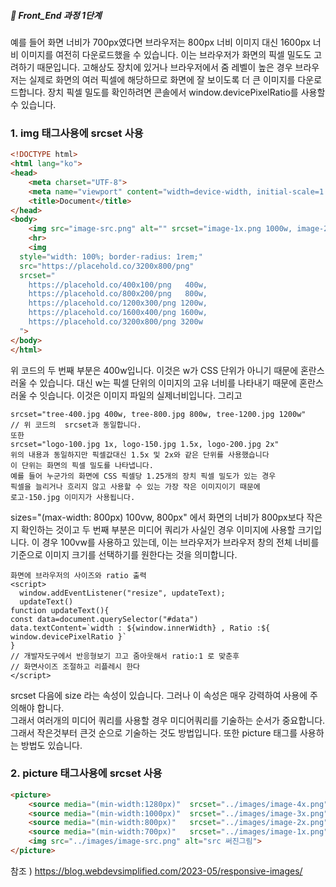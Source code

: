 ##### 🍑  Front_End 과정 1단계 

 예를 들어 화면 너비가 700px였다면 브라우저는 800px 너비 이미지 대신 1600px 너비 이미지를 여전히 다운로드했을 수 있습니다. 이는 브라우저가 화면의 픽셀 밀도도 고려하기 때문입니다. 고해상도 장치에 있거나 브라우저에서 줌 레벨이 높은 경우 브라우저는 실제로 화면의 여러 픽셀에 해당하므로 화면에 잘 보이도록 더 큰 이미지를 다운로드합니다. 장치 픽셀 밀도를 확인하려면 콘솔에서 window.devicePixelRatio를 사용할 수 있습니다.  



 
### 1. img 태그사용에 srcset 사용
```html
<!DOCTYPE html>
<html lang="ko">
<head>
    <meta charset="UTF-8">
    <meta name="viewport" content="width=device-width, initial-scale=1.0">
    <title>Document</title>
</head>
<body>
    <img src="image-src.png" alt="" srcset="image-1x.png 1000w, image-2x.png 1280w, image-3x.png 1800w"  sizes="(max-width:1000px) 100vw , 800px">
    <hr>
    <img
  style="width: 100%; border-radius: 1rem;"
  src="https://placehold.co/3200x800/png"
  srcset="
    https://placehold.co/400x100/png   400w,
    https://placehold.co/800x200/png   800w,
    https://placehold.co/1200x300/png 1200w,
    https://placehold.co/1600x400/png 1600w,
    https://placehold.co/3200x800/png 3200w
  ">
</body>
</html>

```
위 코드의  두 번째 부분은 400w입니다. 이것은 w가 CSS 단위가 아니기 때문에 혼란스러울 수 있습니다. 대신 w는 픽셀 단위의 이미지의 고유 너비를 나타내기 때문에 혼란스러울 수 잇습니다. 이것은 이미지 파일의 실제너비입니다. 
그리고 
```
srcset="tree-400.jpg 400w, tree-800.jpg 800w, tree-1200.jpg 1200w"
// 위 코드의  srcset과 동일합니다. 
또한
srcset="logo-100.jpg 1x, logo-150.jpg 1.5x, logo-200.jpg 2x"
위의 내용과 동일하지만 픽셀값대신 1.5x 및 2x와 같은 단위를 사용했습니다
이 단위는 화면의 픽셀 밀도를 나타냅니다.
예를 들어 누군가의 화면에 CSS 픽셀당 1.25개의 장치 픽셀 밀도가 있는 경우
픽셀을 늘리거나 흐리지 않고 사용할 수 있는 가장 작은 이미지이기 때문에
로고-150.jpg 이미지가 사용됩니다.
```


 sizes="(max-width: 800px) 100vw, 800px" 에서 화면의 너비가 800px보다 작은지 확인하는 것이고 
 두 번째 부분은 미디어 쿼리가 사실인 경우 이미지에 사용할 크기입니다. 이 경우 100vw를 사용하고 있는데, 이는 브라우저가 브라우저 창의 전체 너비를 기준으로 이미지 크기를 선택하기를 원한다는 것을 의미합니다.


```
화면에 브라우저의 사이즈와 ratio 출력
<script>
  window.addEventListener("resize", updateText);
  updateText()
function updateText(){
const data=document.querySelector("#data")
data.textContent=`width : ${window.innerWidth} , Ratio :${ window.devicePixelRatio }`
}
// 개발자도구에서 반응형보기 끄고 줌아웃해서 ratio:1 로 맞춘후 
// 화면사이즈 조절하고 리플레시 한다
</script>

```


srcset 다음에 size 라는 속성이 있습니다. 그러나 이 속성은 매우 강력하여 사용에 주의해야 합니다.  
그래서 여러개의 미디어 쿼리를 사용할 경우 미디어쿼리를 기술하는 순서가 중요합니다. 그래서 작은것부터 큰것 순으로 기술하는 것도 방법입니다.
또한 picture 태그를 사용하는 방법도 있습니다.

### 2. picture 태그사용에 srcset 사용
```html
<picture>
    <source media="(min-width:1280px)"  srcset="../images/image-4x.png">
    <source media="(min-width:1000px)"  srcset="../images/image-3x.png">
    <source media="(min-width:800px)"   srcset="../images/image-2x.png">
    <source media="(min-width:700px)"   srcset="../images/image-1x.png">
    <img src="../images/image-src.png" alt="src 써진그림">
</picture>

```


참조 ) https://blog.webdevsimplified.com/2023-05/responsive-images/
